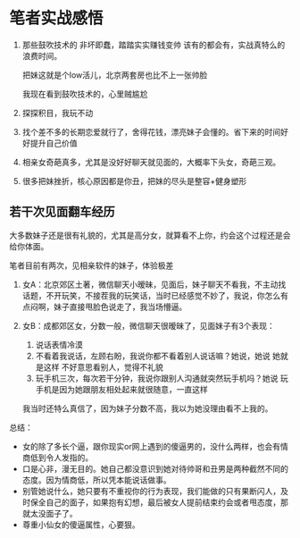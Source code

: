# 笔者实战感悟

1. 那些鼓吹技术的 非坏即蠢，踏踏实实赚钱变帅 该有的都会有，实战真特么的浪费时间。

   把妹这就是个low活儿，北京两套房也比不上一张帅脸

   我现在看到鼓吹技术的，心里贼尴尬

2. 探探积目，我玩不动

3. 找个差不多的长期恋爱就行了，舍得花钱，漂亮妹子会懂的。省下来的时间好好提升自己价值

4. 相亲女奇葩真多，尤其是没好好聊天就见面的，大概率下头女，奇葩三观。

5. 很多把妹挫折，核心原因都是你丑，把妹的尽头是整容+健身塑形

## 若干次见面翻车经历

大多数妹子还是很有礼貌的，尤其是高分女，就算看不上你，约会这个过程还是会给你体面。

笔者目前有两次，见相亲软件的妹子，体验极差

1. 女A：北京郊区土著，微信聊天小暧昧，见面后，妹子聊天不看我，不主动找话题，不开玩笑，不接茬我的玩笑话，当时已经感觉不妙了，我说，你怎么有点闷啊，妹子直接甩脸色说走了，我当场懵逼。

2. 女B：成都郊区女，分数一般，微信聊天很暧昧了，见面妹子有3个表现：

   1. 说话表情冷漠
   2. 不看着我说话，左顾右盼，我说你都不看着别人说话嘛？她说，她说 她就是这样  不好意思看别人，觉得不礼貌
   3. 玩手机三次，每次若干分钟，我说你跟别人沟通就突然玩手机吗？她说 玩手机是因为她跟朋友相处起来就很随意，一直这样

   我当时还特么真信了，因为妹子分数不高，我以为她没理由看不上我的。

总结：

- 女的除了多长个逼，跟你现实or网上遇到的傻逼男的，没什么两样，也会有情商低到令人发指的。
- 口是心非，漫无目的。她自己都没意识到她对待帅哥和丑男是两种截然不同的态度。因为情商低，所以凭本能说话做事。
- 别管她说什么，她只要有不重视你的行为表现，我们能做的只有果断闪人，及时保全自己的面子，如果抱有幻想，最后被女人提前结束约会或者甩态度，那就太没面子了。
- 尊重小仙女的傻逼属性，心要狠。

